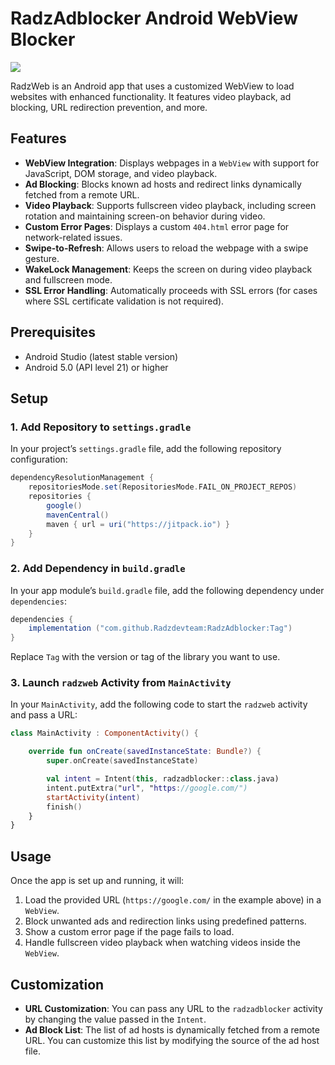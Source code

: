 # RadzAdblocker Android WebView Blocker

[![](https://jitpack.io/v/Radzdevteam/RadzAdblocker.svg)](https://jitpack.io/#Radzdevteam/RadzAdblocker)

RadzWeb is an Android app that uses a customized WebView to load websites with enhanced functionality. It features video playback, ad blocking, URL redirection prevention, and more.

## Features

- **WebView Integration**: Displays webpages in a `WebView` with support for JavaScript, DOM storage, and video playback.
- **Ad Blocking**: Blocks known ad hosts and redirect links dynamically fetched from a remote URL.
- **Video Playback**: Supports fullscreen video playback, including screen rotation and maintaining screen-on behavior during video.
- **Custom Error Pages**: Displays a custom `404.html` error page for network-related issues.
- **Swipe-to-Refresh**: Allows users to reload the webpage with a swipe gesture.
- **WakeLock Management**: Keeps the screen on during video playback and fullscreen mode.
- **SSL Error Handling**: Automatically proceeds with SSL errors (for cases where SSL certificate validation is not required).

## Prerequisites

- Android Studio (latest stable version)
- Android 5.0 (API level 21) or higher

## Setup

### 1. Add Repository to `settings.gradle`
In your project’s `settings.gradle` file, add the following repository configuration:

```groovy
dependencyResolutionManagement {
    repositoriesMode.set(RepositoriesMode.FAIL_ON_PROJECT_REPOS)
    repositories {
        google()
        mavenCentral()
        maven { url = uri("https://jitpack.io") }
    }
}
```

### 2. Add Dependency in `build.gradle`
In your app module’s `build.gradle` file, add the following dependency under `dependencies`:

```groovy
dependencies {
    implementation ("com.github.Radzdevteam:RadzAdblocker:Tag")
}
```

Replace `Tag` with the version or tag of the library you want to use.

### 3. Launch `radzweb` Activity from `MainActivity`
In your `MainActivity`, add the following code to start the `radzweb` activity and pass a URL:

```kotlin
class MainActivity : ComponentActivity() {

    override fun onCreate(savedInstanceState: Bundle?) {
        super.onCreate(savedInstanceState)

        val intent = Intent(this, radzadblocker::class.java)
        intent.putExtra("url", "https://google.com/")
        startActivity(intent)
        finish()
    }
}
```

## Usage

Once the app is set up and running, it will:

1. Load the provided URL (`https://google.com/` in the example above) in a `WebView`.
2. Block unwanted ads and redirection links using predefined patterns.
3. Show a custom error page if the page fails to load.
4. Handle fullscreen video playback when watching videos inside the `WebView`.

## Customization

- **URL Customization**: You can pass any URL to the `radzadblocker` activity by changing the value passed in the `Intent`.
- **Ad Block List**: The list of ad hosts is dynamically fetched from a remote URL. You can customize this list by modifying the source of the ad host file.
